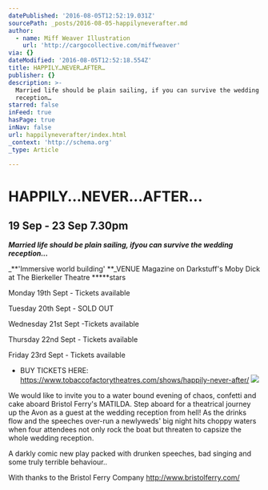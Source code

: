 ```yaml
---
datePublished: '2016-08-05T12:52:19.031Z'
sourcePath: _posts/2016-08-05-happilyneverafter.md
author:
  - name: Miff Weaver Illustration
    url: 'http://cargocollective.com/miffweaver'
via: {}
dateModified: '2016-08-05T12:52:18.554Z'
title: HAPPILY…NEVER…AFTER…
publisher: {}
description: >-
  Married life should be plain sailing, if you can survive the wedding
  reception…
starred: false
inFeed: true
hasPage: true
inNav: false
url: happilyneverafter/index.html
_context: 'http://schema.org'
_type: Article

---
```

# HAPPILY...NEVER...AFTER...

## 19 Sep - 23 Sep 7.30pm

_**Married life should be plain sailing, **if**you can survive the wedding reception...**_

_**'Immersive world building' **_VENUE Magazine on Darkstuff's Moby Dick at The Bierkeller Theatre \*\*\*\*\*stars

Monday 19th Sept - Tickets available

Tuesday 20th Sept - SOLD OUT

Wednesday 21st Sept -Tickets available

Thursday 22nd Sept - Tickets available

Friday 23rd Sept - Tickets available

* BUY TICKETS HERE: https://www.tobaccofactorytheatres.com/shows/happily-never-after/
![](https://the-grid-user-content.s3-us-west-2.amazonaws.com/ccceb17a-241b-4d76-a962-df4e117f2413.jpg)

We would like to invite you to a water bound evening of chaos, confetti and cake aboard Bristol Ferry's MATILDA. Step aboard for a theatrical journey up the Avon as a guest at the wedding reception from hell! As the drinks flow and the speeches over-run a newlyweds' big night hits choppy waters when four attendees not only rock the boat but threaten to capsize the whole wedding reception.

A darkly comic new play packed with drunken speeches, bad singing and some truly terrible behaviour..

With thanks to the Bristol Ferry Company http://www.bristolferry.com/